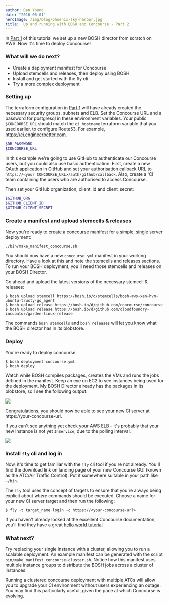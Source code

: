 ```yaml
---
author: Dan Young
date: "2016-06-01"
heroImage: /img/blog/phoenix-sky-harbor.jpg
title:  Up and running with BOSH and Concourse - Part 2
---
```


In [Part 1](/bosh-concourse.html) of this tutorial we set up a new BOSH director from scratch on AWS. Now it's time to deploy Concourse!

### What will we do next?

- Create a deployment manifest for Concourse
- Upload stemcells and releases, then deploy using BOSH
- Install and get started with the fly cli
- Try a more complex deployment

<!--more-->

### Setting up

The terraform configuration in [Part 1](/bosh-concourse.html) will have already created the necessary security groups, subnets and ELB. Set the Concourse URL and a password for postgresql in these environment variables. Your public `$CONCOURSE_URL` should match the `ci_hostname` terraform variable that you used earlier, to configure Route53. For example, https://ci.engineerbetter.com.

```bash
$DB_PASSWORD
$CONCOURSE_URL
```

In this example we're going to use GitHub to authenticate our Concourse users, but you could also use basic authentication. First, create a new [OAuth application](https://github.com/settings/applications/new) in GitHub and set your authorisation callback URL to `https://<your CONCOURSE_URL>/auth/github/callback`. Also, create a 'CI' team containing the users who are authorised to access Concourse.

Then set your GitHub organization, client_id and client_secret:

```bash
$GITHUB_ORG
$GITHUB_CLIENT_ID
$GITHUB_CLIENT_SECRET
```

### Create a manifest and upload stemcells & releases

Now you're ready to create a concourse manifest for a simple, single server deployment:

`./bin/make_manifest_concourse.sh`

You should now have a new `concourse.yml` manifest in your working directory. Have a look at this and note the stemcells and releases sections. To run your BOSH deployment, you'll need those stemcells and releases on your BOSH Director.

Go ahead and upload the latest versions of the necessary stemcell & releases:

```shell_session
$ bosh upload stemcell https://bosh.io/d/stemcells/bosh-aws-xen-hvm-ubuntu-trusty-go_agent
$ bosh upload release https://bosh.io/d/github.com/concourse/concourse
$ bosh upload release https://bosh.io/d/github.com/cloudfoundry-incubator/garden-linux-release
```

The commands `bosh stemcells` and `bosh releases` will let you know what the BOSH director has in its blobstore.

### Deploy

You're ready to deploy concourse.

```shell_session
$ bosh deployment concourse.yml
$ bosh deploy
```

Watch while BOSH compiles packages, creates the VMs and runs the jobs defined in the manifest. Keep an eye on EC2 to see instances being used for the deployment. My BOSH Director already has the packages in its blobstore, so I see the following output.

<img src="/img/blog/bosh-deploy-concourse.png" class="image fit">

Congratulations, you should now be able to see your new CI server at https://your-concourse-url.

If you can't see anything yet check your AWS ELB - it's probably that your new instance is not yet `InService`, due to the polling interval.

<img src="/img/blog/no-pipelines-configured.png" class="image fit">

### Install `fly` cli and log in

Now, it's time to get familiar with the `fly` cli tool if you're not already. You'll find the download link on landing page of your new Concourse GUI (known as the ATC/Air Traffic Control). Put it somewhere suitable in your path like `~/bin`.

The `fly` tool uses the concept of targets to ensure that you're always being explicit about *where* commands should be executed. Choose a name for your new CI server target and then run the following:

```shell_session
$ fly -t target_name login -c https://<your-concourse-url>
```

If you haven't already looked at the excellent Concourse documentation, you'll find they have a great [hello world tutorial](http://concourse.ci/hello-world.html)

### What next?

Try replacing your single instance with a cluster, allowing you to run a scalable deployment. An example manifest can be generated with the script `bin/make_manifest_concourse-cluster.sh`. Notice how this manifest uses multiple instance groups to distribute the BOSH jobs across a cluster of instances.

Running a clustered concourse deployment with multiple ATCs will allow you to upgrade your CI environment without users experiencing an outage. You may find this particularly useful, given the pace at which Concourse is evolving.
